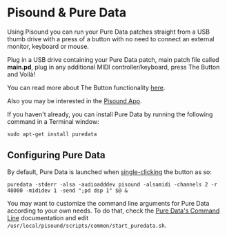 # Pisound & Pure Data

Using Pisound you can run your Pure Data patches straight from a USB thumb drive with a press of a button with no need to connect an external monitor, keyboard or mouse.

Plug in a USB drive containing your Pure Data patch, main patch file called **main.pd**, plug in any additional MIDI controller/keyboard, press The Button and Voilà!

You can read more about The Button functionality [here](the-button).

Also you may be interested in the [Pisound App](pisound-app).

If you haven't already, you can install Pure Data by running the following command in a Terminal window:

```
sudo apt-get install puredata
```

## Configuring Pure Data

By default, Pure Data is launched when [single-clicking](https://github.com/BlokasLabs/pisound/blob/master/scripts/common/start_puredata.sh#L60) the button as so:

```
puredata -stderr -alsa -audioadddev pisound -alsamidi -channels 2 -r 48000 -mididev 1 -send ";pd dsp 1" $@ &
```

You may want to customize the command line arguments for Pure Data according to your own needs. To do that, check the [Pure Data's Command Line](https://puredata.info/docs/faq/commandline) documentation and edit `/usr/local/pisound/scripts/common/start_puredata.sh`.